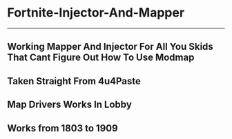 # Fortnite-Injector-And-Mapper
------------------------------------------------------------------------------------------
Working Mapper And Injector For All You Skids That Cant Figure Out How To Use Modmap
------------------------------------------------------------------------------------------
Taken Straight From 4u4Paste
------------------------------------------------------------------------------------------
Map Drivers Works In Lobby
------------------------------------------------------------------------------------------
Works from 1803 to 1909
------------------------------------------------------------------------------------------
